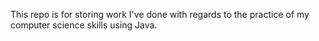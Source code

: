 This repo is for storing work I've done with regards to the practice of my computer science skills using Java.
